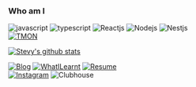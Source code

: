 ### Who am I
![javascript](https://img.shields.io/badge/Javascript-yellow)
![typescript](https://img.shields.io/badge/Typescript-blue)
![Reactjs](https://img.shields.io/badge/Reactjs-9cf)
![Nodejs](https://img.shields.io/badge/Nodejs-43853d)
![Nestjs](https://img.shields.io/badge/Nestjs-ea2845)  
[![TMON](https://img.shields.io/badge/TMON-Jul%2001%202019~-orange)](https://www.tmon.co.kr)

[![Stevy's github stats](https://github-readme-stats.vercel.app/api?username=hyunjaesung)](https://github.com/hyunjaesung)

[![Blog](https://img.shields.io/badge/Blog-wavyLog-lightgrey)](https://www.stevy.dev/)
[![WhatILearnt](https://img.shields.io/badge/TIL-Stevy's%20Today%20I%20Learnt-lightgrey)](https://www.notion.so/Stevy-s-Today-I-Learnt-51ef09d7e3fc4e2a839aa40348eddb2a)
[![Resume](https://img.shields.io/badge/Resume-hyunjaesung's%20resume-lightgrey)](https://www.notion.so/Steve-Sung-885c9f83270e4b54af174cbb402b0d93)  
[![Instagram](https://img.shields.io/badge/Instagram-%40stevysung-E4405F?style=flat-square&logo=instagram&logoColor=white)](https://www.instagram.com/stevysung/?hl=ko)
![Clubhouse](https://img.shields.io/badge/Clubhouse-%40stevysung-yellowgreen?&logo=clubhouse&logoColor=white)
<!--
**hyunjaesung/hyunjaesung** is a ✨ _special_ ✨ repository because its `README.md` (this file) appears on your GitHub profile.

Here are some ideas to get you started:

- 🔭 I’m currently working on ...
- 🌱 I’m currently learning ...
- 👯 I’m looking to collaborate on ...
- 🤔 I’m looking for help with ...
- 💬 Ask me about ...
- 📫 How to reach me: ...
- 😄 Pronouns: ...
- ⚡ Fun fact: ...
-->
